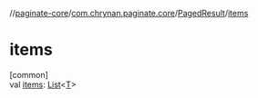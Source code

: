 //[paginate-core](../../../index.md)/[com.chrynan.paginate.core](../index.md)/[PagedResult](index.md)/[items](items.md)

# items

[common]\
val [items](items.md): [List](https://kotlinlang.org/api/latest/jvm/stdlib/kotlin.collections/-list/index.html)<[T](index.md)>
